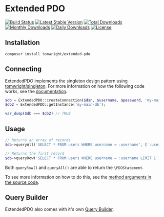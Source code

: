 # Extended PDO

[![Build Status](https://travis-ci.org/TomWright/ExtendedPDO.svg?branch=master)](https://travis-ci.org/TomWright/ExtendedPDO)
[![Latest Stable Version](https://poser.pugx.org/tomwright/extended-pdo/v/stable)](https://packagist.org/packages/tomwright/extended-pdo)
[![Total Downloads](https://poser.pugx.org/tomwright/extended-pdo/downloads)](https://packagist.org/packages/tomwright/extended-pdo)
[![Monthly Downloads](https://poser.pugx.org/tomwright/extended-pdo/d/monthly)](https://packagist.org/packages/tomwright/extended-pdo)
[![Daily Downloads](https://poser.pugx.org/tomwright/extended-pdo/d/daily)](https://packagist.org/packages/tomwright/extended-pdo)
[![License](https://poser.pugx.org/tomwright/extended-pdo/license.svg)](https://packagist.org/packages/tomwright/extended-pdo)

## Installation

```
composer install tomwright/extended-pdo
```

## Connecting

ExtendedPDO implements the singleton design pattern using [tomwright/singleton](https://github.com/TomWright/Singleton).
For more information on how the following code works, see the [documentation](https://github.com/TomWright/Singleton).

```php
$db = ExtendedPDO::createConnection($dsn, $username, $password, 'my-main-db');
$db2 = ExtendedPDO::getInstance('my-main-db');

var_dump($db === $db2) // TRUE
```

## Usage
```php
// Returns an array of records
$db->queryAll('SELECT * FROM users WHERE username = :username', [':username' => 'Tom']);

// Returns the first record
$db->queryRow('SELECT * FROM users WHERE username = :username LIMIT 1', [':username' => 'Tom']);
```

Both `queryRow()` and `queryAll()` are able to return the `\PDOStatement`.

To see more information on how to do this, see the [method arguments in the source code](src/ExtendedPDO.php#L78).

## Query Builder

ExtendedPDO also comes with it's own [Query Builder](docs/query_builder.md).
